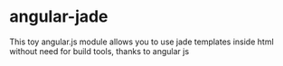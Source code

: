 angular-jade
============

This toy angular.js module allows you to use jade templates inside html without need for build tools, thanks to angular js
